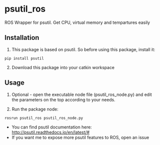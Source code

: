 # psutil_ros

ROS Wrapper for psutil. Get CPU, virtual memory and tempartures easily

## Installation

1. This package is based on psutil. So before using this package, install it:

```
pip install psutil
```
2. Download this package into your catkin workspace

## Usage

1. Optional - open the executable node file (psutil_ros_node.py) and edit the parameters on the top according to your needs.

2. Run the package node:

```
rosrun psutil_ros psutil_ros_node.py
```

* You can find psutil documentation here: http://psutil.readthedocs.io/en/latest/#
* If you want me to expose more psutil features to ROS, open an issue
